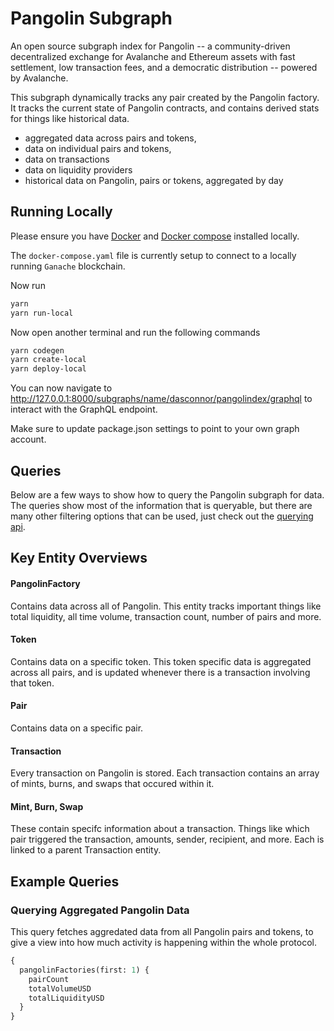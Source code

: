 # Pangolin Subgraph

An open source subgraph index for Pangolin -- a community-driven decentralized exchange for Avalanche and Ethereum assets with fast settlement, low transaction fees, and a democratic distribution -- powered by Avalanche.

This subgraph dynamically tracks any pair created by the Pangolin factory. It tracks the current state of Pangolin contracts, and contains derived stats for things like historical data.

- aggregated data across pairs and tokens,
- data on individual pairs and tokens,
- data on transactions
- data on liquidity providers
- historical data on Pangolin, pairs or tokens, aggregated by day

## Running Locally
Please ensure you have [Docker](https://www.docker.com/) and [Docker compose](https://www.docker.com/) installed locally.

The `docker-compose.yaml` file is currently setup to connect to a locally running `Ganache` blockchain.

Now run
```bash
yarn
yarn run-local
```

Now open another terminal and run the following commands
```bash
yarn codegen
yarn create-local
yarn deploy-local
```
You can now navigate to http://127.0.0.1:8000/subgraphs/name/dasconnor/pangolindex/graphql to interact with the GraphQL endpoint.

Make sure to update package.json settings to point to your own graph account.

## Queries

Below are a few ways to show how to query the Pangolin subgraph for data. The queries show most of the information that is queryable, but there are many other filtering options that can be used, just check out the [querying api](https://thegraph.com/docs/graphql-api). 

## Key Entity Overviews

#### PangolinFactory

Contains data across all of Pangolin. This entity tracks important things like total liquidity, all time volume, transaction count, number of pairs and more.

#### Token

Contains data on a specific token. This token specific data is aggregated across all pairs, and is updated whenever there is a transaction involving that token.

#### Pair

Contains data on a specific pair.

#### Transaction

Every transaction on Pangolin is stored. Each transaction contains an array of mints, burns, and swaps that occured within it.

#### Mint, Burn, Swap

These contain specifc information about a transaction. Things like which pair triggered the transaction, amounts, sender, recipient, and more. Each is linked to a parent Transaction entity.

## Example Queries

### Querying Aggregated Pangolin Data

This query fetches aggredated data from all Pangolin pairs and tokens, to give a view into how much activity is happening within the whole protocol.

```graphql
{
  pangolinFactories(first: 1) {
    pairCount
    totalVolumeUSD
    totalLiquidityUSD
  }
}
```
